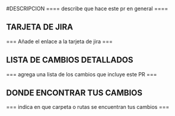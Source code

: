 #DESCRIPCION
==== describe que hace este pr en general ====

## TARJETA DE JIRA

=== Añade el enlace a la tarjeta de jira ===

## LISTA DE CAMBIOS DETALLADOS

=== agrega una lista de los cambios que incluye este PR ===

## DONDE ENCONTRAR TUS CAMBIOS

=== indica en que carpeta o rutas se encuentran tus cambios ===
